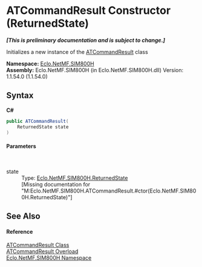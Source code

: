 # ATCommandResult Constructor (ReturnedState)
 _**\[This is preliminary documentation and is subject to change.\]**_

Initializes a new instance of the <a href="T_Eclo_NetMF_SIM800H_ATCommandResult">ATCommandResult</a> class

**Namespace:**&nbsp;<a href="N_Eclo_NetMF_SIM800H">Eclo.NetMF.SIM800H</a><br />**Assembly:**&nbsp;Eclo.NetMF.SIM800H (in Eclo.NetMF.SIM800H.dll) Version: 1.1.54.0 (1.1.54.0)

## Syntax

**C#**<br />
``` C#
public ATCommandResult(
	ReturnedState state
)
```


#### Parameters
&nbsp;<dl><dt>state</dt><dd>Type: <a href="T_Eclo_NetMF_SIM800H_ReturnedState">Eclo.NetMF.SIM800H.ReturnedState</a><br />\[Missing <param name="state"/> documentation for "M:Eclo.NetMF.SIM800H.ATCommandResult.#ctor(Eclo.NetMF.SIM800H.ReturnedState)"\]</dd></dl>

## See Also


#### Reference
<a href="T_Eclo_NetMF_SIM800H_ATCommandResult">ATCommandResult Class</a><br /><a href="Overload_Eclo_NetMF_SIM800H_ATCommandResult__ctor">ATCommandResult Overload</a><br /><a href="N_Eclo_NetMF_SIM800H">Eclo.NetMF.SIM800H Namespace</a><br />